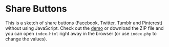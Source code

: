 # Share Buttons

This is a sketch of share buttons (Facebook, Twitter, Tumblr and Pinterest) without using JavaScript. Check out the [demo](http://recurving.github.com/share-buttons) or download the ZIP file and you can open `index.html` right away in the browser (or use `index.php` to change the values).
